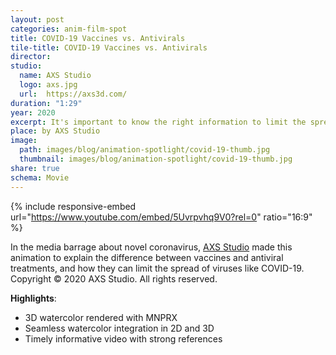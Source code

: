 ```yaml
---
layout: post
categories: anim-film-spot
title: COVID-19 Vaccines vs. Antivirals
tile-title: COVID-19 Vaccines vs. Antivirals
director:
studio:
  name: AXS Studio
  logo: axs.jpg
  url:  https://axs3d.com/
duration: "1:29"
year: 2020
excerpt: It's important to know the right information to limit the spread of COVID-19.
place: by AXS Studio
image:
  path: images/blog/animation-spotlight/covid-19-thumb.jpg
  thumbnail: images/blog/animation-spotlight/covid-19-thumb.jpg
share: true
schema: Movie
---
```


{% include responsive-embed url="https://www.youtube.com/embed/5Uvrpvhq9V0?rel=0" ratio="16:9" %}

In the media barrage about novel coronavirus, [AXS Studio](https://axs3d.com/) made this animation to explain the difference between vaccines and antiviral treatments, and how they can limit the spread of viruses like COVID-19. Copyright © 2020 AXS Studio. All rights reserved.

**Highlights**:
* 3D watercolor rendered with MNPRX
* Seamless watercolor integration in 2D and 3D
* Timely informative video with strong references
